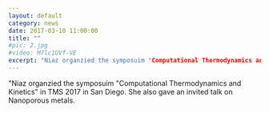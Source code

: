 ```yaml
---
layout: default
category: news
date: 2017-03-10 11:00:00
title: ""
#pic: 2.jpg
#video: M7lc1UVf-VE
excerpt: "Niaz organzied the symposuim "Computational Thermodynamics and Kinetics" in TMS 2017 in San Diego. She also gave an invited talk on Nanoporous metals.
---
```

"Niaz organzied the symposuim "Computational Thermodynamics and Kinetics" in TMS 2017 in San Diego. She also gave an invited talk on Nanoporous metals.


